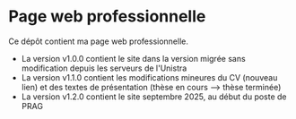 # Page web professionnelle
Ce dépôt contient ma page web professionnelle. 
* La version v1.0.0 contient le site dans la version migrée sans modification depuis les serveurs de l'Unistra
* La version v1.1.0 contient les modifications mineures du CV (nouveau lien) et des textes de présentation (thèse en cours --> thèse terminée)
* La version v1.2.0 contient le site septembre 2025, au début du poste de PRAG